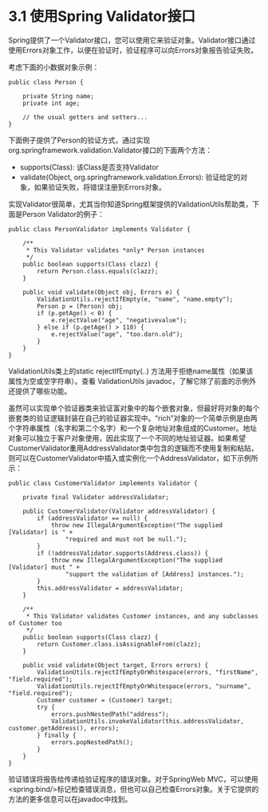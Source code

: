 # 3.1 使用Spring Validator接口

Spring提供了一个Validator接口，您可以使用它来验证对象。Validator接口通过使用Errors对象工作，以便在验证时，验证程序可以向Errors对象报告验证失败。

考虑下面的小数据对象示例：

~~~
public class Person {

    private String name;
    private int age;

    // the usual getters and setters...
}
~~~

下面例子提供了Person的验证方式，通过实现org.springframework.validation.Validator接口的下面两个方法：

* supports(Class): 该Class是否支持Validator
* validate(Object, org.springframework.validation.Errors): 验证给定的对象，如果验证失败，将错误注册到Errors对象。

实现Validator很简单，尤其当你知道Spring框架提供的ValidationUtils帮助类，下面是Person Validator的例子：

~~~
public class PersonValidator implements Validator {

    /**
     * This Validator validates *only* Person instances
     */
    public boolean supports(Class clazz) {
        return Person.class.equals(clazz);
    }

    public void validate(Object obj, Errors e) {
        ValidationUtils.rejectIfEmpty(e, "name", "name.empty");
        Person p = (Person) obj;
        if (p.getAge() < 0) {
            e.rejectValue("age", "negativevalue");
        } else if (p.getAge() > 110) {
            e.rejectValue("age", "too.darn.old");
        }
    }
}
~~~

ValidationUtils类上的static rejectIfEmpty(..) 方法用于拒绝name属性（如果该属性为空或空字符串）。查看 ValidationUtils javadoc，了解它除了前面的示例外还提供了哪些功能。

虽然可以实现单个验证器类来验证富对象中的每个嵌套对象，但最好将对象的每个嵌套类的验证逻辑封装在自己的验证器实现中。“rich”对象的一个简单示例是由两个字符串属性（名字和第二个名字）和一个复杂地址对象组成的Customer。地址对象可以独立于客户对象使用，因此实现了一个不同的地址验证器。如果希望CustomerValidator重用AddressValidator类中包含的逻辑而不使用复制和粘贴，则可以在CustomerValidator中插入或实例化一个AddressValidator，如下示例所示：

~~~
public class CustomerValidator implements Validator {

    private final Validator addressValidator;

    public CustomerValidator(Validator addressValidator) {
        if (addressValidator == null) {
            throw new IllegalArgumentException("The supplied [Validator] is " +
                "required and must not be null.");
        }
        if (!addressValidator.supports(Address.class)) {
            throw new IllegalArgumentException("The supplied [Validator] must " +
                "support the validation of [Address] instances.");
        }
        this.addressValidator = addressValidator;
    }

    /**
     * This Validator validates Customer instances, and any subclasses of Customer too
     */
    public boolean supports(Class clazz) {
        return Customer.class.isAssignableFrom(clazz);
    }

    public void validate(Object target, Errors errors) {
        ValidationUtils.rejectIfEmptyOrWhitespace(errors, "firstName", "field.required");
        ValidationUtils.rejectIfEmptyOrWhitespace(errors, "surname", "field.required");
        Customer customer = (Customer) target;
        try {
            errors.pushNestedPath("address");
            ValidationUtils.invokeValidator(this.addressValidator, customer.getAddress(), errors);
        } finally {
            errors.popNestedPath();
        }
    }
}
~~~

验证错误将报告给传递给验证程序的错误对象。对于SpringWeb MVC，可以使用\<spring:bind/>标记检查错误消息，但也可以自己检查Errors对象。关于它提供的方法的更多信息可以在javadoc中找到。